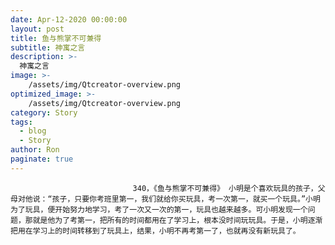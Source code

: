 ```yaml
---
date: Apr-12-2020 00:00:00
layout: post
title: 鱼与熊掌不可兼得
subtitle: 神寓之言
description: >-
  神寓之言
image: >-
    /assets/img/Qtcreator-overview.png
optimized_image: >-
    /assets/img/Qtcreator-overview.png
category: Story
tags:
  - blog
  - Story
author: Ron
paginate: true
---
```


							　　340，《鱼与熊掌不可兼得》 小明是个喜欢玩具的孩子，父母对他说：“孩子，只要你考班里第一，我们就给你买玩具，考一次第一，就买一个玩具。”小明为了玩具，便开始努力地学习，考了一次又一次的第一，玩具也越来越多。可小明发现一个问题，那就是他为了考第一，把所有的时间都用在了学习上，根本没时间玩玩具。于是，小明逐渐把用在学习上的时间转移到了玩具上，结果，小明不再考第一了，也就再没有新玩具了。
							
							
						